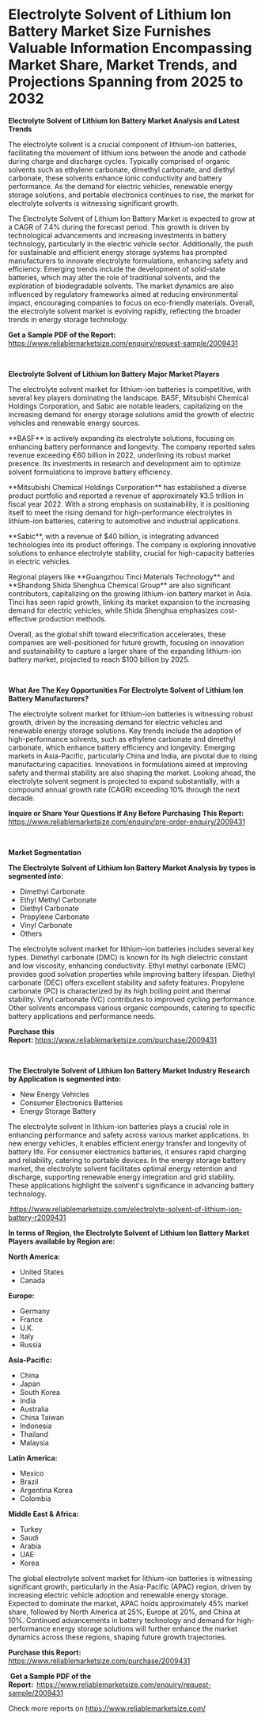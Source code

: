 <p><h1>Electrolyte Solvent of Lithium Ion Battery Market Size Furnishes Valuable Information Encompassing Market Share, Market Trends, and Projections Spanning from 2025 to 2032</h1></p><p><strong>Electrolyte Solvent of Lithium Ion Battery Market Analysis and Latest Trends</strong></p>
<p><p>The electrolyte solvent is a crucial component of lithium-ion batteries, facilitating the movement of lithium ions between the anode and cathode during charge and discharge cycles. Typically comprised of organic solvents such as ethylene carbonate, dimethyl carbonate, and diethyl carbonate, these solvents enhance ionic conductivity and battery performance. As the demand for electric vehicles, renewable energy storage solutions, and portable electronics continues to rise, the market for electrolyte solvents is witnessing significant growth.</p><p>The Electrolyte Solvent of Lithium Ion Battery Market is expected to grow at a CAGR of 7.4% during the forecast period. This growth is driven by technological advancements and increasing investments in battery technology, particularly in the electric vehicle sector. Additionally, the push for sustainable and efficient energy storage systems has prompted manufacturers to innovate electrolyte formulations, enhancing safety and efficiency. Emerging trends include the development of solid-state batteries, which may alter the role of traditional solvents, and the exploration of biodegradable solvents. The market dynamics are also influenced by regulatory frameworks aimed at reducing environmental impact, encouraging companies to focus on eco-friendly materials. Overall, the electrolyte solvent market is evolving rapidly, reflecting the broader trends in energy storage technology.</p></p>
<p><strong>Get a Sample PDF of the Report:&nbsp;</strong> <a href="https://www.reliablemarketsize.com/enquiry/request-sample/2009431?utm_campaign=1845&utm_medium=2&utm_source=Github&utm_content=ia&utm_term=05022025&utm_id=electrolyte-solvent-of-lithium-ion-battery">https://www.reliablemarketsize.com/enquiry/request-sample/2009431</a></p>
<p>&nbsp;</p>
<p><strong>Electrolyte Solvent of Lithium Ion Battery Major Market Players</strong></p>
<p><p>The electrolyte solvent market for lithium-ion batteries is competitive, with several key players dominating the landscape. BASF, Mitsubishi Chemical Holdings Corporation, and Sabic are notable leaders, capitalizing on the increasing demand for energy storage solutions amid the growth of electric vehicles and renewable energy sources.</p><p>**BASF** is actively expanding its electrolyte solutions, focusing on enhancing battery performance and longevity. The company reported sales revenue exceeding €60 billion in 2022, underlining its robust market presence. Its investments in research and development aim to optimize solvent formulations to improve battery efficiency.</p><p>**Mitsubishi Chemical Holdings Corporation** has established a diverse product portfolio and reported a revenue of approximately ¥3.5 trillion in fiscal year 2022. With a strong emphasis on sustainability, it is positioning itself to meet the rising demand for high-performance electrolytes in lithium-ion batteries, catering to automotive and industrial applications.</p><p>**Sabic**, with a revenue of $40 billion, is integrating advanced technologies into its product offerings. The company is exploring innovative solutions to enhance electrolyte stability, crucial for high-capacity batteries in electric vehicles.</p><p>Regional players like **Guangzhou Tinci Materials Technology** and **Shandong Shida Shenghua Chemical Group** are also significant contributors, capitalizing on the growing lithium-ion battery market in Asia. Tinci has seen rapid growth, linking its market expansion to the increasing demand for electric vehicles, while Shida Shenghua emphasizes cost-effective production methods.</p><p>Overall, as the global shift toward electrification accelerates, these companies are well-positioned for future growth, focusing on innovation and sustainability to capture a larger share of the expanding lithium-ion battery market, projected to reach $100 billion by 2025.</p></p>
<p>&nbsp;</p>
<p><strong>What Are The Key Opportunities For Electrolyte Solvent of Lithium Ion Battery Manufacturers?</strong></p>
<p><p>The electrolyte solvent market for lithium-ion batteries is witnessing robust growth, driven by the increasing demand for electric vehicles and renewable energy storage solutions. Key trends include the adoption of high-performance solvents, such as ethylene carbonate and dimethyl carbonate, which enhance battery efficiency and longevity. Emerging markets in Asia-Pacific, particularly China and India, are pivotal due to rising manufacturing capacities. Innovations in formulations aimed at improving safety and thermal stability are also shaping the market. Looking ahead, the electrolyte solvent segment is projected to expand substantially, with a compound annual growth rate (CAGR) exceeding 10% through the next decade.</p></p>
<p><strong>Inquire or Share Your Questions If Any Before Purchasing This Report:</strong> <a href="https://www.reliablemarketsize.com/enquiry/pre-order-enquiry/2009431?utm_campaign=1845&utm_medium=2&utm_source=Github&utm_content=ia&utm_term=05022025&utm_id=electrolyte-solvent-of-lithium-ion-battery">https://www.reliablemarketsize.com/enquiry/pre-order-enquiry/2009431</a></p>
<p>&nbsp;</p>
<p><strong>Market Segmentation</strong></p>
<p><strong>The Electrolyte Solvent of Lithium Ion Battery Market Analysis by types is segmented into:</strong></p>
<p><ul><li>Dimethyl Carbonate</li><li>Ethyl Methyl Carbonate</li><li>Diethyl Carbonate</li><li>Propylene Carbonate</li><li>Vinyl Carbonate</li><li>Others</li></ul></p>
<p><p>The electrolyte solvent market for lithium-ion batteries includes several key types. Dimethyl carbonate (DMC) is known for its high dielectric constant and low viscosity, enhancing conductivity. Ethyl methyl carbonate (EMC) provides good solvation properties while improving battery lifespan. Diethyl carbonate (DEC) offers excellent stability and safety features. Propylene carbonate (PC) is characterized by its high boiling point and thermal stability. Vinyl carbonate (VC) contributes to improved cycling performance. Other solvents encompass various organic compounds, catering to specific battery applications and performance needs.</p></p>
<p><strong>Purchase this Report:&nbsp;</strong><a href="https://www.reliablemarketsize.com/purchase/2009431?utm_campaign=1845&utm_medium=2&utm_source=Github&utm_content=ia&utm_term=05022025&utm_id=electrolyte-solvent-of-lithium-ion-battery">https://www.reliablemarketsize.com/purchase/2009431</a></p>
<p>&nbsp;</p>
<p><strong>The Electrolyte Solvent of Lithium Ion Battery Market Industry Research by Application is segmented into:</strong></p>
<p><ul><li>New Energy Vehicles</li><li>Consumer Electronics Batteries</li><li>Energy Storage Battery</li></ul></p>
<p><p>The electrolyte solvent in lithium-ion batteries plays a crucial role in enhancing performance and safety across various market applications. In new energy vehicles, it enables efficient energy transfer and longevity of battery life. For consumer electronics batteries, it ensures rapid charging and reliability, catering to portable devices. In the energy storage battery market, the electrolyte solvent facilitates optimal energy retention and discharge, supporting renewable energy integration and grid stability. These applications highlight the solvent's significance in advancing battery technology.</p></p>
<p><a href="https://www.reliablemarketsize.com/electrolyte-solvent-of-lithium-ion-battery-r2009431?utm_campaign=1845&utm_medium=2&utm_source=Github&utm_content=ia&utm_term=05022025&utm_id=electrolyte-solvent-of-lithium-ion-battery">&nbsp;https://www.reliablemarketsize.com/electrolyte-solvent-of-lithium-ion-battery-r2009431</a></p>
<p><strong>In terms of Region, the Electrolyte Solvent of Lithium Ion Battery Market Players available by Region are:</strong></p>
<p>
    <p> <strong> North America: </strong>
        <ul>
            <li>United States</li>
            <li>Canada</li>
        </ul>
        </p> 
    <p> <strong> Europe: </strong>
        <ul>
            <li>Germany</li>
            <li>France</li>
            <li>U.K.</li>
            <li>Italy</li>
            <li>Russia</li>
        </ul>
        </p> 
    <p> <strong> Asia-Pacific: </strong>
        <ul>
            <li>China</li>
            <li>Japan</li>
            <li>South Korea</li>
            <li>India</li>
            <li>Australia</li>
            <li>China Taiwan</li>
            <li>Indonesia</li>
            <li>Thailand</li>
            <li>Malaysia</li>
        </ul>
        </p> 
    <p> <strong> Latin America: </strong>
        <ul>
            <li>Mexico</li>
            <li>Brazil</li>
            <li>Argentina Korea</li>
            <li>Colombia</li>
        </ul>
        </p> 
    <p> <strong> Middle East & Africa: </strong>
        <ul>
            <li>Turkey</li>
            <li>Saudi</li>
            <li>Arabia</li>
            <li>UAE</li>
            <li>Korea</li>
        </ul>
    </p>
    </p>
<p><p>The global electrolyte solvent market for lithium-ion batteries is witnessing significant growth, particularly in the Asia-Pacific (APAC) region, driven by increasing electric vehicle adoption and renewable energy storage. Expected to dominate the market, APAC holds approximately 45% market share, followed by North America at 25%, Europe at 20%, and China at 10%. Continued advancements in battery technology and demand for high-performance energy storage solutions will further enhance the market dynamics across these regions, shaping future growth trajectories.</p></p>
<p><strong>Purchase this Report: </strong><a href="https://www.reliablemarketsize.com/purchase/2009431?utm_campaign=1845&utm_medium=2&utm_source=Github&utm_content=ia&utm_term=05022025&utm_id=electrolyte-solvent-of-lithium-ion-battery">https://www.reliablemarketsize.com/purchase/2009431</a></p>
<p>&nbsp;<strong>Get a Sample PDF of the Report:&nbsp;&nbsp;</strong><a href="https://www.reliablemarketsize.com/enquiry/request-sample/2009431?utm_campaign=1845&utm_medium=2&utm_source=Github&utm_content=ia&utm_term=05022025&utm_id=electrolyte-solvent-of-lithium-ion-battery">https://www.reliablemarketsize.com/enquiry/request-sample/2009431</a></p>
<p><strong></strong></p>
<p>Check more reports on <a href="https://www.reliablemarketsize.com/?utm_campaign=1845&utm_medium=2&utm_source=Github&utm_content=ia&utm_term=05022025&utm_id=electrolyte-solvent-of-lithium-ion-battery">https://www.reliablemarketsize.com/</a></p>